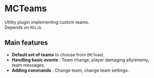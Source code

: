 # MCTeams
Utility plugin implementing custom teams.  
Depends on <code>MCLib</code>.  

## Main features
* **Default set of teams** to choose from (<code>MCTeam</code>).
* **Handling basic events** : Team change, player damaging ally/enemy, team messages.
* **Adding commands** : Change team, change team settings.